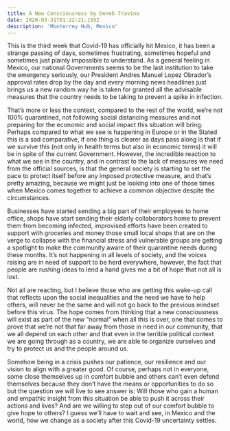 ```yaml
---
title: A New Consciousness by Deneb Travino
date: 2020-03-31T01:22:21.155Z
description: 'Monterrey Hub, Mexico'
---
```

This is the third week that Covid-19 has officially hit Mexico, it has been a strange passing of days, sometimes frustrating, sometimes hopeful and sometimes just plainly impossible to understand. As a general feeling in Mexico, our national Governments seems to be the last institution to take the emergency seriously, our President Andres Manuel Lopez Obrador’s approval rates drop by the day and every morning news headlines just brings us a new random way he is taken for granted all the advisable measures that the country needs to be taking to prevent a spike in infection.

That’s more or less the context, compared to the rest of the world, we’re not 100% quarantined, not following social distancing measures and not preparing for the economic and social impact this situation will bring. Perhaps compared to what we see is happening in Europe or in the Stated this is a sad comparative, if one thing is clearer as days pass along is that if we survive this (not only in health terms but also in economic terms) it will be in spite of the current Government. However, the incredible reaction to what we see in the country, and in contrast to the lack of measures we need from the official sources, is that the general society is starting to set the pace to protect itself before any imposed protective measure, and that’s pretty amazing, because we might just be looking into one of those times when Mexico comes together to achieve a common objective despite the circumstances.

Businesses have started sending a big part of their employees to home office, shops have start sending their elderly collaborators home to prevent them from becoming infected, improvised efforts have been created to support with groceries and money those small local shops that are on the verge to collapse with the financial stress and vulnerable groups are getting a spotlight to make the community aware of their quarantine needs during these months. It’s not happening in all levels of society, and the voices raising are in need of support to be herd everywhere, however, the fact that people are rushing ideas to lend a hand gives me a bit of hope that not all is lost.

Not all are reacting, but I believe those who are getting this wake-up call that reflects upon the social inequalities and the need we have to help others, will never be the same and will not go back to the previous mindset before this virus. The hope comes from thinking that a new consciousness will exist as part of the new “normal” when all this is over, one that comes to prove that we’re not that far away from those in need in our community, that we all depend on each other and that even in the terrible political context we are going through as a country, we are able to organize ourselves and try to protect us and the people around us.

Somehow being in a crisis pushes our patience, our resilience and our vision to align with a greater good. Of course, perhaps not in everyone, some close the[](<>)mselves up in comfort bubble and others can’t even defend themselves because they don’t have the means or opportunities to do so but the question we will live to see answer is: Will those who gain a human and empathic insight from this situation be able to push it across their actions and lives? And are we willing to step out of our comfort bubble to give hope to others? I guess we’ll have to wait and see, in Mexico and the world, how we change as a society after this Covid-19 uncertainty settles.